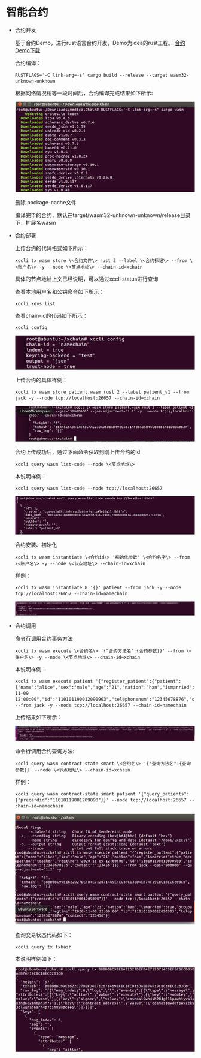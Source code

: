 # 智能合约

- 合约开发

  基于合约Demo，进行rust语言合约开发，Demo为idea的rust工程。
  [合约Demo下载](https://gitee.com/xabl/contract-demo)

  合约编译：

  ```
  RUSTFLAGS='-C link-arg=-s' cargo build --release --target wasm32-unknown-unknown
  ```

  根据网络情况稍等一段时间后，合约编译完成结果如下所示:

  ![](contract1.png)

  删除.package-cache文件

  编译完毕的合约，默认在target/wasm32-unknown-unknown/release目录下，扩展名wasm

- 合约部署

  上传合约的代码格式如下所示：

  ```
  xccli tx wasm store \<合约文件\> rust 2 --label \<合约标记\> --from \<账户名\> -y --node \<节点地址\> --chain-id=xchain
  ```

  具体的节点地址上文已经说明，可以通过xccli status进行查询

  查看本地用户名和公钥命令如下所示：

  ```
  xccli keys list
  ```

  查看chain-id的代码如下所示：

  ```
  xccli config
  ```

  ![](contract2.png)

  上传合约的具体样例：

  ```
  xccli tx wasm store patient.wasm rust 2 --label patient_v1 --from jack -y --node tcp://localhost:26657 --chain-id=xchain
  ```

  ![](contract3.png)

  合约上传成功后，通过下面命令获取到刚上传合约的id

  ```
  xccli query wasm list-code --node \<节点地址\>
  ```

  本说明样例：

  ```
  xccli query wasm list-code --node tcp://localhost:26657
  ```

  ![](contract4.png)

  合约安装、初始化

  ```
  xccli tx wasm instantiate \<合约id\> '初始化参数' \<合约名字\> --from \<账户名\> -y --node \<节点地址\> --chain-id=xchain
  ```

  样例：

  ```
  xccli tx wasm instantiate 8 '{}' patient --from jack -y --node tcp://localhost:26657 --chain-id=namechain
  ```

  ![](contract5.png)

- 合约调用

  命令行调用合约事务方法

  ```
  xccli tx wasm execute \<合约名\> '{"合约方法名":{合约参数}}' --from \<账户名\> -y --node \<节点地址\> --chain-id=xchain
  ```

  本说明样例：

  ```
  xccli tx wasm execute patient '{"register_patient":{"patient":{"name":"alice","sex":"male","age":"21","nation":"han","ismarried":true,"occupation":"teacher","regtime":"2020-11-09 12:00:00","id":"110101190012090903","telephonenum":"12345678876","contact":"123456"}}}' --from jack -y --node tcp://localhost:26657 --chain-id=namechain
  ```

  上传结果如下所示：

  ![](contract6.png)

  命令行调用合约查询方法:

  ```
  xccli query wasm contract-state smart \<合约名\> '{"查询方法名":{查询参数}}' --node \<节点地址\> --chain-id=xchain
  ```

  样例：

  ```
  xccli query wasm contract-state smart patient '{"query_patients":{"precardid":"11010119001209090"}}' --node tcp://localhost:26657 --chain-id=namechain
  ```

  ![](contract7.png)

  查询交易状态代码如下：

  ```
  xccli query tx txhash
  ```

  本说明样例如下：

  ![](contract8.png)
